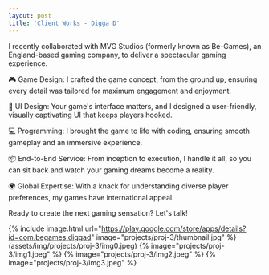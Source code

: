 ```yaml
---
layout: post
title: 'Client Works - Digga D'
---
```


I recently collaborated with MVG Studios (formerly known as Be-Games), an England-based gaming company, to deliver a spectacular gaming experience.

🎮 Game Design: I crafted the game concept, from the ground up, ensuring every detail was tailored for maximum engagement and enjoyment.

🎨 UI Design: Your game's interface matters, and I designed a user-friendly, visually captivating UI that keeps players hooked.

💻 Programming: I brought the game to life with coding, ensuring smooth gameplay and an immersive experience.

📦 End-to-End Service: From inception to execution, I handle it all, so you can sit back and watch your gaming dreams become a reality.

🌍 Global Expertise: With a knack for understanding diverse player preferences, my games have international appeal.

Ready to create the next gaming sensation? Let's talk!

{% include image.html url="https://play.google.com/store/apps/details?id=com.begames.diggad" image="projects/proj-3/thumbnail.jpg" %}
(assets/img/projects/proj-3/img0.jpeg)
{% image="projects/proj-3/img1.jpeg" %}
{% image="projects/proj-3/img2.jpeg" %}
{% image="projects/proj-3/img3.jpeg" %}